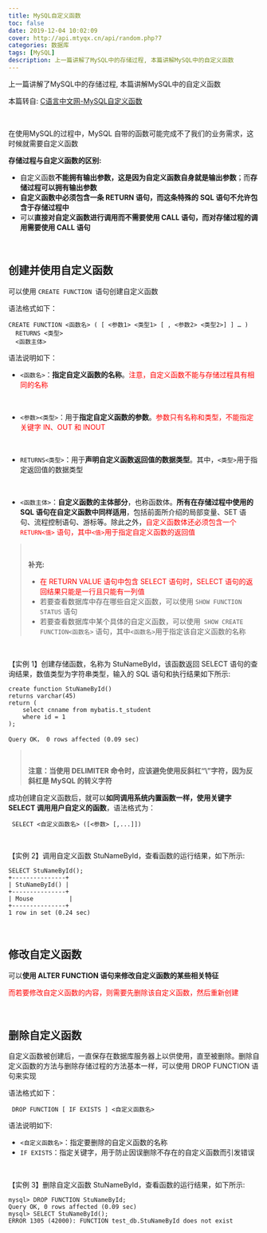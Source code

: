 ```yaml
---
title: MySQL自定义函数
toc: false
date: 2019-12-04 10:02:09
cover: http://api.mtyqx.cn/api/random.php?7
categories: 数据库
tags: [MySQL]
description: 上一篇讲解了MySQL中的存储过程, 本篇讲解MySQL中的自定义函数
---
```


上一篇讲解了MySQL中的存储过程, 本篇讲解MySQL中的自定义函数

本篇转自: [C语言中文网-MySQL自定义函数](http://c.biancheng.net/view/2590.html)

<br/>

<!--more-->

在使用MySQL的过程中，MySQL 自带的函数可能完成不了我们的业务需求，这时候就需要自定义函数

**存储过程与自定义函数的区别:**

-   自定义函数**不能拥有输出参数，这是因为自定义函数自身就是输出参数**；而**存储过程可以拥有输出参数**
-   **自定义函数中必须包含一条 RETURN 语句，而这条特殊的 SQL 语句不允许包含于存储过程中**
-   可以**直接对自定义函数进行调用而不需要使用 CALL 语句，而对存储过程的调用需要使用 CALL 语句**

<br/>

## 创建并使用自定义函数

可以使用 `CREATE FUNCTION `语句创建自定义函数

语法格式如下： 

```mysql
CREATE FUNCTION <函数名> ( [ <参数1> <类型1> [ , <参数2> <类型2>] ] … )
  RETURNS <类型>
  <函数主体>
```

语法说明如下： 

-    `<函数名>`：**指定自定义函数的名称**。<font color="#ff0000">注意，自定义函数不能与存储过程具有相同的名称</font>

​    

-    `<参数><类型>`：用于**指定自定义函数的参数**。<font color="#ff0000">参数只有名称和类型，不能指定关键字 IN、OUT 和 INOUT</font>

​    

-    `RETURNS<类型>`：用于**声明自定义函数返回值的数据类型**。其中，`<类型>`用于指定返回值的数据类型

​    

-    `<函数主体>`：**自定义函数的主体部分**，也称函数体。**所有在存储过程中使用的 SQL 语句在自定义函数中同样适用**，包括前面所介绍的局部变量、SET 语句、流程控制语句、游标等。除此之外，<font color="#ff0000">自定义函数体还必须包含一个 `RETURN<值>` 语句，其中`<值>`用于指定自定义函数的返回值</font>

><br/>
>
>**补充:**
>
>-   <font color="#ff0000">在 RETURN VALUE 语句中包含 SELECT 语句时，SELECT 语句的返回结果只能是一行且只能有一列值</font>
>-   若要查看数据库中存在哪些自定义函数，可以使用 `SHOW FUNCTION STATUS` 语句
>-   若要查看数据库中某个具体的自定义函数，可以使用` SHOW CREATE FUNCTION<函数名>` 语句，其中`<函数名>`用于指定该自定义函数的名称

<br/>

【实例 1】创建存储函数，名称为 StuNameById，该函数返回 SELECT 语句的查询结果，数值类型为字符串类型，输入的 SQL 语句和执行结果如下所示:

```mysql
create function StuNameById()
returns varchar(45)
return (
	select cnname from mybatis.t_student 
    where id = 1
);

Query OK， 0 rows affected (0.09 sec)
```

><br/>
>
>**注意：当使用 DELIMITER 命令时，应该避免使用反斜杠“\”字符，因为反斜杠是 MySQL 的转义字符**

成功创建自定义函数后，就可以**如同调用系统内置函数一样，使用关键字 SELECT 调用用户自定义的函数**，语法格式为： 

```mysql
 SELECT <自定义函数名> ([<参数> [,...]])
```

<br/>

 【实例 2】调用自定义函数 StuNameById，查看函数的运行结果，如下所示:

```mysql
SELECT StuNameById();
+---------------+
| StuNameById() |
+---------------+
| Mouse          |
+---------------+
1 row in set (0.24 sec)
```

<br/>

##  修改自定义函数

可以**使用 ALTER FUNCTION 语句来修改自定义函数的某些相关特征**

<font color="#ff0000">而若要修改自定义函数的内容，则需要先删除该自定义函数，然后重新创建</font>

<br/>

## 删除自定义函数

自定义函数被创建后，一直保存在数据库服务器上以供使用，直至被删除。删除自定义函数的方法与删除存储过程的方法基本一样，可以使用 DROP FUNCTION 语句来实现

语法格式如下： 

```mysql
 DROP FUNCTION [ IF EXISTS ] <自定义函数名>
```

语法说明如下:

-   `<自定义函数名>`：指定要删除的自定义函数的名称
-   `IF EXISTS`：指定关键字，用于防止因误删除不存在的自定义函数而引发错误

<br/>

【实例 3】删除自定义函数 StuNameById，查看函数的运行结果，如下所示:

```mysql
mysql> DROP FUNCTION StuNameById;
Query OK, 0 rows affected (0.09 sec)
mysql> SELECT StuNameById();
ERROR 1305 (42000): FUNCTION test_db.StuNameById does not exist
```

<br/>